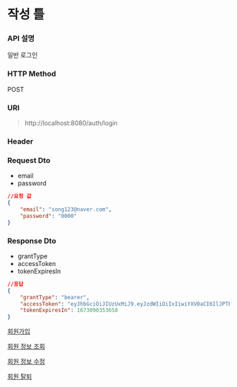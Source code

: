 # 작성 틀

### API 설명

일반 로그인

### HTTP Method

POST

### URI

> http://localhost:8080/auth/login
> 

### Header

### Request Dto

- email
- password

```json
//요청 값
{
    "email": "song123@naver.com",
    "password": "0000"
}
```

### Response Dto

- grantType
- accessToken
- tokenExpiresIn

```json
//응답
{
    "grantType": "bearer",
    "accessToken": "eyJhbGciOiJIUzUxMiJ9.eyJzdWIiOiIxIiwiYXV0aCI6IlJPTEVfVVNFUiIsImV4cCI6MTY3MzA5MDM1M30.t04aM6S3CRqVjAW71NfhtgOndhJIePppdn5e1QRTMi7_Jj9uc_2IbPNcfXTqfgnkEPmcPLitl5WtgbQv9_Kdng",
    "tokenExpiresIn": 1673090353658
}
```

[회원가입](https://www.notion.so/9a7b1cd78d4a40c1967353305f26f269)

[회원 정보 조회](https://www.notion.so/d2542442fa79417a8b56cea74fdc2e43)

[회원 정보 수정](https://www.notion.so/1602c5fd4e4046db8169a8577fef47c2)

[회원 탈퇴](https://www.notion.so/b7fc2b8db7c247e9a9ffd7d50b25029a)
